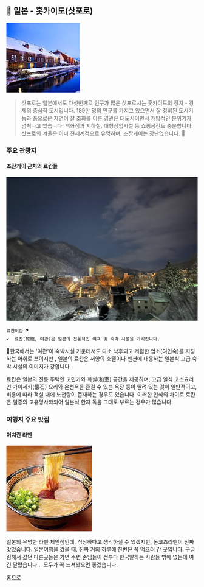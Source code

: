 ## 📍 일본 - 홋카이도(삿포로)

![홋카이도사진](../image/김범규1번.jpg)
  
 >삿포로는 일본에서도 다섯번째로 인구가 많은 삿포로시는 홋카이도의 정치・경제의 중심적 도시입니다. 189만 명의 인구를 가지고 있으면서 잘 정비된 도시기능과 풍요로운 자연이 잘 조화를 이룬 경관은 대도시이면서 개방적인 분위기가 넘쳐나고 있습니다. 백화점과 지하철, 대형상업시설 등 쇼핑공간도 충분합니다. 삿포로의 겨울은 이미 전세계적으로 유명하며, 조잔케이는 장난없습니다.
  🎿
  ###  주요 관광지 
   
  #### 조잔케이 근처의 료칸들
  ![하나모미지](../image/김범규2번.jpg)
    
    료칸이란 ❓   
    ✔  료칸(旅館, 여관)은 일본의 전통적인 여객 및 숙박 시설을 가리킵니다.

🚩한국에서는 '여관'이 숙박시설 가운데서도 다소 낙후되고 저렴한 업소(여인숙)를 지칭하는 어휘로 쓰이지만 , 일본의 료칸은 서양의 호텔이나 펜션에 대응하는 일본식 고급 숙박 시설의 이미지가 강합니다. 

료칸은 일본의 전통 주택인 고민가와 화실(和室) 공간을 제공하며, 고급 일식 코스요리인 가이세키(懐石) 요리와 온천욕을 즐길 수 있는 욕장 등이 딸려 있는 것이 일반적이고, 비용에 따라 객실 내에 노천탕이 존재하는 경우도 있습니다. 이러한 인식의 차이로 료칸은 일종의 고유명사화되어 일본식 한자 독음 그대로 부르는 경우가 많습니다.

   ### 여행지 주요 맛집
   
   #### 이치란 라멘
![일본라멘](../image/김범규3번.jpg)  

   일본의 유명한 라멘 체인점인데, 식상하다고 생각하실 수 있겠지만, 돈코츠라멘이 진짜 맛있습니다. 일본여행을 갔을 때, 진짜 거의 하루에 한번은 꼭 먹으러 간 곳입니다. 구글링해서 갔던 다른곳들은 가면 주변 손님들이 전부다 한국말하는 사람들 밖에 없는데 여긴 달랐습니다... 모두가 꼭 드셔봤으면 좋겠습니다. 

  [홈으로](../README.md)
